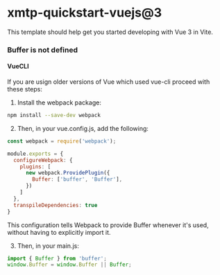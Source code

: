 # xmtp-quickstart-vuejs@3

This template should help get you started developing with Vue 3 in Vite.

### Buffer is not defined
#### VueCLI

If you are usign older versions of Vue which used vue-cli proceed with these steps:

1. Install the webpack package:

```bash
npm install --save-dev webpack
```
2. Then, in your vue.config.js, add the following:

```jsx
const webpack = require('webpack');

module.exports = {
  configureWebpack: {
    plugins: [
      new webpack.ProvidePlugin({
        Buffer: ['buffer', 'Buffer'],
      })
    ]
  },
  transpileDependencies: true
}
```

This configuration tells Webpack to provide Buffer whenever it's used, without having to explicitly import it.

3. Then, in your main.js:

```jsx
import { Buffer } from 'buffer';
window.Buffer = window.Buffer || Buffer;
```